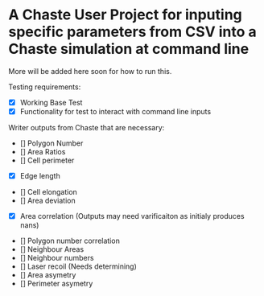 # A Chaste User Project for inputing specific parameters from CSV into a Chaste simulation at command line
More will be added here soon for how to run this. 

Testing requirements:
- [x] Working Base Test
- [x] Functionality for test to interact with command line inputs
    
Writer outputs from Chaste that are necessary:
- [] Polygon Number
- [] Area Ratios
- [] Cell perimeter
- [x] Edge length
- [] Cell elongation
- [] Area deviation
- [x] Area correlation (Outputs may need varificaiton as initialy produces nans)
- [] Polygon number correlation
- [] Neighbour Areas
- [] Neighbour numbers
- [] Laser recoil (Needs determining)
- [] Area asymetry
- [] Perimeter asymetry
